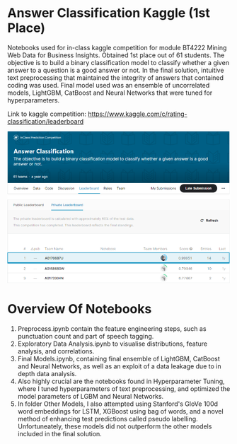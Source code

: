 # Answer Classification Kaggle (1st Place)
 Notebooks used for in-class kaggle competition for module BT4222 Mining Web Data for Business Insights. Obtained 1st place out of 61 students. The objective is to build a binary classification model to classify whether a given answer to a question is a good answer or not. In the final solution, intuitive text preprocessing that maintained the integrity of answers that contained coding was used. Final model used was an ensemble of uncorrelated models, LightGBM, CatBoost and Neural Networks that were tuned for hyperparameters.

 Link to kaggle competition: https://www.kaggle.com/c/rating-classification/leaderboard

![alt text](Leaderboard.png)

# Overview Of Notebooks
1. Preprocess.ipynb contain the feature engineering steps, such as punctuation count and part of speech tagging.
2. Exploratory Data Analysis.ipynb to visualise distributions, feature analysis, and correlations.
3. Final Models.ipynb, containing final ensemble of LightGBM, CatBoost and Neural Networks, as well as an exploit of a data leakage due to in depth data analysis.
4. Also highly crucial are the notebooks found in Hyperparameter Tuning, where I tuned hyperparameters of text preprocessing, and optimized the model parameters of LGBM and Neural Networks.
5. In folder Other Models, I also attempted using Stanford's GloVe 100d word embeddings for LSTM, XGBoost using bag of words, and a novel method of enhancing test predictions called pseudo labelling. Unfortuneately, these models did not outperform the other models included in the final solution.